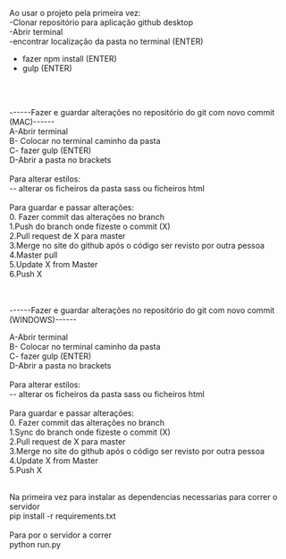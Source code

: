 Ao usar o projeto pela primeira vez:<br>
-Clonar repositório para aplicação github desktop<br>
-Abrir terminal<br>
-encontrar localização da pasta no terminal (ENTER)<br>
- fazer npm install (ENTER)<br>
- gulp (ENTER)<br>
<br>
<br>


------Fazer e guardar alterações no repositório do git com novo commit (MAC)------<br>
A-Abrir terminal<br>
B- Colocar no terminal caminho da pasta<br>
C- fazer gulp (ENTER)<br>
D-Abrir a pasta no brackets<br>
<br>
  Para alterar estilos:<br>
-- alterar os ficheiros da pasta sass ou ficheiros html<br>
<br>
 Para guardar e passar alterações:<br>
0. Fazer commit das alterações no branch <br>
1.Push do branch onde fizeste o commit (X)<br>
2.Pull request de X para master<br>
3.Merge no site do github após o código ser revisto por outra pessoa<br>
4.Master pull<br>
5.Update X from Master<br>
6.Push X<br>
<br>
<br>


------Fazer e guardar alterações no repositório do git com novo commit (WINDOWS)------<br>

A-Abrir terminal <br>
B- Colocar no terminal caminho da pasta<br>
C- fazer gulp (ENTER)<br>
D-Abrir a pasta no brackets<br>
<br>
  Para alterar estilos:<br>
-- alterar os ficheiros da pasta sass ou ficheiros html<br>
<br>
 Para guardar e passar alterações:<br>
0. Fazer commit das alterações no branch <br>
1.Sync do branch onde fizeste o commit (X)<br>
2.Pull request de X para master<br>
3.Merge no site do github após o código ser revisto por outra pessoa<br>
4.Update X from Master<br>
5.Push X<br>
<br>

Na primeira vez para instalar as dependencias necessarias para correr o servidor<br>
pip install -r requirements.txt<br>
<br>
Para por o servidor a correr<br>
python run.py<br>
